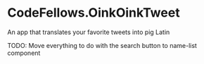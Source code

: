 # CodeFellows.OinkOinkTweet
An app that translates your favorite tweets into pig Latin

TODO:
Move everything to do with the search button to name-list component
